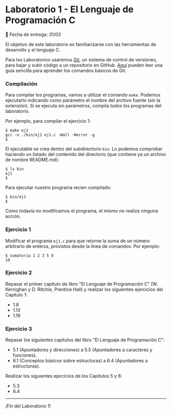 # Laboratorio 1 - El Lenguaje de Programación C

:calendar: Fecha de entrega: 31/03

El objetivo de este laboratorio es familiarizarse con las herramientas de desarrollo y el lenguaje C.

Para los Laboratorios usaremos [Git](https://git-scm.com/), un sistema de control de versiones, para bajar y subir código a un repositorio en GitHub. [Aquí](http://rogerdudler.github.io/git-guide/index.es.html) pueden leer una guía sencilla para aprender los comandos básicos de Git.

### Compilación
Para compilar los programas, vamos a utilizar el comando `make`. Podemos ejecutarlo indicando como parámetro el nombre del archivo fuente (sin la extensión). Si se ejecuta sin parámetros, compila _todos_ los programas del laboratorio.

Por ejemplo, para compilar el ejercicio 1:
```
$ make ej1
gcc -o ./bin/ej1 ej1.c -Wall -Werror -g
$
```
El ejecutable se crea dentro del subdirectorio `bin`. Lo podemos comprobar haciendo un listado del contenido del directorio (que contiene ya un archivo de nombre README.md):
```
$ ls bin
ej1 
$
```
Para ejecutar nuestro programa recien compilado:
```
$ bin/ej1
$
```
Como todavía no modificamos el programa, el mismo no realiza ninguna acción.

### Ejercicio 1
Modificar el programa `ej1.c` para que retorne la suma de un número arbitrario de enteros, provistos desde la línea de comandos. Por ejemplo:
```
$ sumatoria 1 2 3 5 8
19
```

### Ejercicio 2
Repasar el primer capítulo de libro "El Lenguaje de Programación C" (W. Kernighan y D. Ritchie, Prentice Hall) y realizar los siguientes ejercicios del Capítulo 1: 
- 1.8
- 1.13
- 1.19

### Ejercicio 3
Repasar los siguientes capitulos del libro "El Lenguaje de Programación C":
- 5.1 (Apuntadores y direcciones) a 5.5 (Apuntadores a caracteres y funciones).
- 6.1 (Conceptos básicos sobre estructuras) a 6.4 (Apuntadores a estructuras).

Realizar los siguientes ejercicios de los Capítulos 5 y 6:
- 5.3
- 6.4

---

¡Fín del Laboratorio 1!
